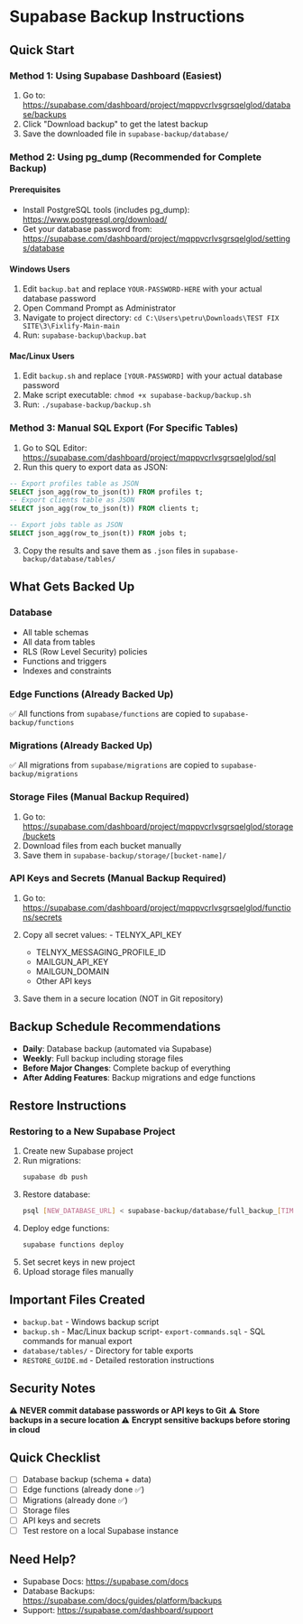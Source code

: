 # Supabase Backup Instructions

## Quick Start

### Method 1: Using Supabase Dashboard (Easiest)
1. Go to: https://supabase.com/dashboard/project/mqppvcrlvsgrsqelglod/database/backups
2. Click "Download backup" to get the latest backup
3. Save the downloaded file in `supabase-backup/database/`

### Method 2: Using pg_dump (Recommended for Complete Backup)

#### Prerequisites
- Install PostgreSQL tools (includes pg_dump): https://www.postgresql.org/download/
- Get your database password from: https://supabase.com/dashboard/project/mqppvcrlvsgrsqelglod/settings/database

#### Windows Users
1. Edit `backup.bat` and replace `YOUR-PASSWORD-HERE` with your actual database password
2. Open Command Prompt as Administrator
3. Navigate to project directory: `cd C:\Users\petru\Downloads\TEST FIX SITE\3\Fixlify-Main-main`
4. Run: `supabase-backup\backup.bat`

#### Mac/Linux Users
1. Edit `backup.sh` and replace `[YOUR-PASSWORD]` with your actual database password
2. Make script executable: `chmod +x supabase-backup/backup.sh`
3. Run: `./supabase-backup/backup.sh`

### Method 3: Manual SQL Export (For Specific Tables)

1. Go to SQL Editor: https://supabase.com/dashboard/project/mqppvcrlvsgrsqelglod/sql
2. Run this query to export data as JSON:
```sql
-- Export profiles table as JSON
SELECT json_agg(row_to_json(t)) FROM profiles t;
-- Export clients table as JSON
SELECT json_agg(row_to_json(t)) FROM clients t;

-- Export jobs table as JSON
SELECT json_agg(row_to_json(t)) FROM jobs t;
```

3. Copy the results and save them as `.json` files in `supabase-backup/database/tables/`

## What Gets Backed Up

### Database
- All table schemas
- All data from tables
- RLS (Row Level Security) policies
- Functions and triggers
- Indexes and constraints

### Edge Functions (Already Backed Up)
✅ All functions from `supabase/functions` are copied to `supabase-backup/functions`

### Migrations (Already Backed Up)
✅ All migrations from `supabase/migrations` are copied to `supabase-backup/migrations`

### Storage Files (Manual Backup Required)
1. Go to: https://supabase.com/dashboard/project/mqppvcrlvsgrsqelglod/storage/buckets
2. Download files from each bucket manually
3. Save them in `supabase-backup/storage/[bucket-name]/`

### API Keys and Secrets (Manual Backup Required)
1. Go to: https://supabase.com/dashboard/project/mqppvcrlvsgrsqelglod/functions/secrets
2. Copy all secret values:   - TELNYX_API_KEY
   - TELNYX_MESSAGING_PROFILE_ID
   - MAILGUN_API_KEY
   - MAILGUN_DOMAIN
   - Other API keys

3. Save them in a secure location (NOT in Git repository)

## Backup Schedule Recommendations

- **Daily**: Database backup (automated via Supabase)
- **Weekly**: Full backup including storage files
- **Before Major Changes**: Complete backup of everything
- **After Adding Features**: Backup migrations and edge functions

## Restore Instructions

### Restoring to a New Supabase Project

1. Create new Supabase project
2. Run migrations:
   ```bash
   supabase db push
   ```
3. Restore database:
   ```bash
   psql [NEW_DATABASE_URL] < supabase-backup/database/full_backup_[TIMESTAMP].sql
   ```
4. Deploy edge functions:
   ```bash
   supabase functions deploy
   ```
5. Set secret keys in new project
6. Upload storage files manually

## Important Files Created

- `backup.bat` - Windows backup script
- `backup.sh` - Mac/Linux backup script- `export-commands.sql` - SQL commands for manual export
- `database/tables/` - Directory for table exports
- `RESTORE_GUIDE.md` - Detailed restoration instructions

## Security Notes

⚠️ **NEVER commit database passwords or API keys to Git**
⚠️ **Store backups in a secure location**
⚠️ **Encrypt sensitive backups before storing in cloud**

## Quick Checklist

- [ ] Database backup (schema + data)
- [ ] Edge functions (already done ✅)
- [ ] Migrations (already done ✅)
- [ ] Storage files
- [ ] API keys and secrets
- [ ] Test restore on a local Supabase instance

## Need Help?

- Supabase Docs: https://supabase.com/docs
- Database Backups: https://supabase.com/docs/guides/platform/backups
- Support: https://supabase.com/dashboard/support